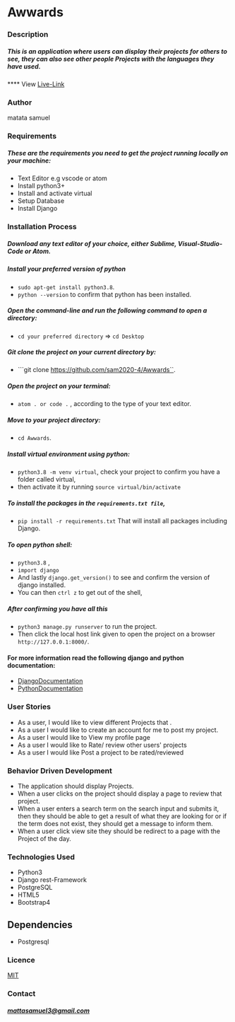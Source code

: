 # Awwards

### Description
##### This is an application where users can display their projects for others to see, they can also see other people Projects with the languages they have used.
**** View [Live-Link](https://awwardsprj.herokuapp.com/)

### Author
matata samuel


### Requirements
##### These are the requirements you need to get the project running locally on your machine:
  - Text Editor e.g vscode or atom
  - Install python3+
  - Install and activate virtual
  - Setup Database
  - Install Django

### Installation Process
##### Download any text editor of your choice, either Sublime, Visual-Studio-Code or Atom.
##### Install your preferred version of python
  - ```sudo apt-get install python3.8```.
  - ```python --version``` to confirm that python has been installed.
##### Open the command-line and run the following command to open a directory:
  - ```cd your preferred directory``` => ```cd Desktop```
##### Git clone the project on your current directory by:
  - ```git clone https://github.com/sam2020-4/Awwards``.
##### Open the project on your terminal:
  - ```atom . or code .``` , according to the type of your text editor.
##### Move to your project directory:
  - ```cd Awwards```.
##### Install virtual environment using python:
  - ```python3.8 -m venv virtual```, check your project to confirm you have a folder called virtual,
  - then activate it by running ```source virtual/bin/activate```
##### To install the packages in the ```requirements.txt file```,
  - ```pip install -r requirements.txt```  That will install all packages including Django.
##### To open python shell:
  - ```python3.8``` ,
  - ```import django```
  - And lastly ```django.get_version()``` to see and confirm the version of django installed.
  - You can then ```ctrl z``` to get out of the shell,
##### After confirming you have all this
  - ```python3 manage.py runserver``` to run the project.
  - Then click the local host link given to open the project on a browser ```http://127.0.0.1:8000/```.


#### For more information read the following django and python documentation:
  - [DjangoDocumentation](https://docs.djangoproject.com/en/1.11/intro/install/)
  - [PythonDocumentation](https://www.python.org/doc/)


### User Stories
- As a user, I would like to view different Projects that .
- As a user I would like to create an account for me to post my project.
- As a user I would like to View my profile page
- As a user I would like to Rate/ review other users' projects
- As a user I would like Post a project to be rated/reviewed

### Behavior Driven Development
- The application should display Projects.
- When a user clicks on the project should display a page to review that project.
- When a user enters a search term on the search input and submits it, then they should be able to get a result of what they are looking for or if the term does not exist, they should get a message to inform them.
- When a user click view site they should be redirect to a page with the Project of the day.

### Technologies Used
- Python3
- Django rest-Framework
- PostgreSQL
- HTML5
- Bootstrap4

## Dependencies
- Postgresql

### Licence
[MIT](LICENSE)

### Contact
##### mattasamuel3@gmail.com
